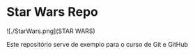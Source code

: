 # Star Wars Repo

![./StarWars.png](STAR WARS)

Este repositório serve de exemplo para o curso de Git e GitHub
